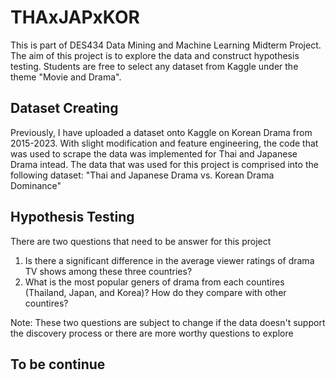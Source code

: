 # THAxJAPxKOR 

This is part of DES434 Data Mining and Machine Learning Midterm Project. The aim of this project is to explore the data and construct hypothesis testing. Students are free to select any dataset from Kaggle under the theme "Movie and Drama". 

## Dataset Creating 

Previously, I have uploaded a dataset onto Kaggle on Korean Drama from 2015-2023. With slight modification and feature engineering, the code that was used to scrape the data was implemented for Thai and Japanese Drama intead. The data that was used for this project is comprised into the following dataset: "Thai and Japanese Drama vs. Korean Drama Dominance"

## Hypothesis Testing 
There are two questions that need to be answer for this project
1. Is there a significant difference in the average viewer ratings of drama TV shows among these three countries?
2. What is the most popular geners of drama from each countires (Thailand, Japan, and Korea)? How do they compare with other countires?

Note: These two questions are subject to change if the data doesn't support the discovery process or there are more worthy questions to explore

## To be continue
